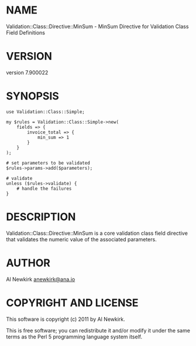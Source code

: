 # NAME

Validation::Class::Directive::MinSum - MinSum Directive for Validation Class Field Definitions

# VERSION

version 7.900022

# SYNOPSIS

    use Validation::Class::Simple;

    my $rules = Validation::Class::Simple->new(
        fields => {
            invoice_total => {
                min_sum => 1
            }
        }
    );

    # set parameters to be validated
    $rules->params->add($parameters);

    # validate
    unless ($rules->validate) {
        # handle the failures
    }

# DESCRIPTION

Validation::Class::Directive::MinSum is a core validation class field directive
that validates the numeric value of the associated parameters.

# AUTHOR

Al Newkirk <anewkirk@ana.io>

# COPYRIGHT AND LICENSE

This software is copyright (c) 2011 by Al Newkirk.

This is free software; you can redistribute it and/or modify it under
the same terms as the Perl 5 programming language system itself.
